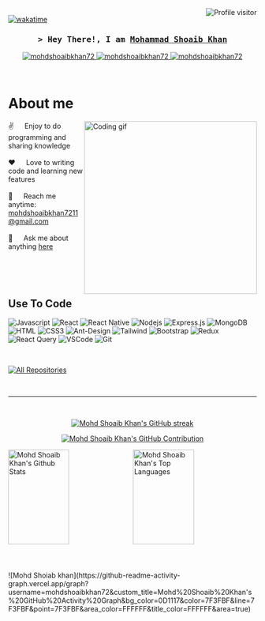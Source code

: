 <a href="https://komarev.com/ghpvc/?username=mohdshoaibkhan72">
  <img align="right" src="https://komarev.com/ghpvc/?username=mohdshoaibkhan72&label=Visitors&color=0e75b6&style=flat" alt="Profile visitor" />
</a>

[![wakatime](https://wakatime.com/badge/user/eebb3dd8-d9b2-40de-9b88-6fd6cac99dbc.svg)](https://wakatime.com/@eebb3dd8-d9b2-40de-9b88-6fd6cac99dbc)

<!-- Intro  -->
<h3 align="center">
        <samp>&gt; Hey There!, I am
                <b><a target="_blank" href="https://mohdshoaibkhan72.com">Mohammad Shoaib Khan</a></b>
        </samp>
</h3>

<p align="center">
 <a href="https://mohdshoaibkhan72.github.io/Portfolio-Resposive-/#home" target="blank">
  <img src="https://img.shields.io/badge/Website-DC143C?style=for-the-badge&logo=medium&logoColor=white" alt="mohdshoaibkhan72" />
 </a>
 <a href="https://www.linkedin.com/in/shoaib72/" target="_blank">
  <img src="https://img.shields.io/badge/LinkedIn-0077B5?style=for-the-badge&logo=linkedin&logoColor=white" alt="mohdshoaibkhan72"/>
 </a>
 <a href="https://www.instagram.com/mohammad_shoaibkhan11?igsh=NWRpNXZyd3dhNmYy" target="_blank">
  <img src="https://img.shields.io/badge/Instagram-fe4164?style=for-the-badge&logo=instagram&logoColor=white" alt="mohdshoaibkhan72" />
 </a> 
</p>
<br />

<!-- About Section -->
# About me

<p>
 <img align="right" width="350" src="/assets/programmer.gif" alt="Coding gif" />
  
 ✌️ &emsp; Enjoy to do programming and sharing knowledge <br/><br/>
 ❤️ &emsp; Love to writing code and learning new features<br/><br/>
 📧 &emsp; Reach me anytime: mohdshoaibkhan7211@gmail.com<br/><br/>
 💬 &emsp; Ask me about anything [here](https://github.com/mohdshoaibkhan72/mohdshoaibkhan72/issues)
</p>

<br/>
<br/>
<br/>

## Use To Code

![Javascript](https://img.shields.io/badge/Javascript-F0DB4F?style=for-the-badge&labelColor=black&logo=javascript&logoColor=F0DB4F)
![React](https://img.shields.io/badge/-React-61DBFB?style=for-the-badge&labelColor=black&logo=react&logoColor=61DBFB)
![React Native](https://img.shields.io/badge/React_Native-20232A?style=for-the-badge&logo=react&logoColor=61DAFB)
![Nodejs](https://img.shields.io/badge/Nodejs-3C873A?style=for-the-badge&labelColor=black&logo=node.js&logoColor=3C873A)
![Express.js](https://img.shields.io/badge/Express.js-000000?style=for-the-badge&logo=express&logoColor=white)
![MongoDB](https://img.shields.io/badge/MongoDB-4EA94B?style=for-the-badge&logo=mongodb&logoColor=white)
![HTML](https://img.shields.io/badge/HTML5-E34F26?style=for-the-badge&logo=html5&logoColor=white)
![CSS3](https://img.shields.io/badge/CSS3-1572B6?style=for-the-badge&logo=css3&logoColor=white)
![Ant-Design](https://img.shields.io/badge/AntDesign-0170FE?style=for-the-badge&logo=antdesign&logoColor=white)
![Tailwind](https://img.shields.io/badge/Tailwind_CSS-092749?style=for-the-badge&logo=tailwindcss&logoColor=06B6D4&labelColor=000000)
![Bootstrap](https://img.shields.io/badge/Bootstrap-563D7C?style=for-the-badge&logo=bootstrap&logoColor=white)
![Redux](https://img.shields.io/badge/Redux-593D88?style=for-the-badge&logo=redux&logoColor=white)
![React Query](https://img.shields.io/badge/-React_Query-FF4154?style=for-the-badge&logo=react%20query&logoColor=white)
![VSCode](https://img.shields.io/badge/Visual_Studio-0078d7?style=for-the-badge&logo=visual%20studio&logoColor=white)
![Git](https://img.shields.io/badge/Git-F05032?style=for-the-badge&logo=git&logoColor=white)

<br/>

<p align="left">
  <a href="https://github.com/mohdshoaibkhan72?tab=repositories" target="_blank"><img alt="All Repositories" title="All Repositories" src="https://img.shields.io/badge/-All%20Repos-2962FF?style=for-the-badge&logo=koding&logoColor=white"/></a>
</p>

<br/>
<hr/>
<br/>

<p align="center">
  <a href="https://github.com/mohdshoaibkhan72">
    <img src="https://github-readme-streak-stats.herokuapp.com/?user=mohdshoaibkhan72&theme=radical&border=7F3FBF&background=0D1117" alt="Mohd Shoaib Khan's GitHub streak"/>
  </a>
</p>

<p align="center">
  <a href="https://github.com/mohdshoaibkhan72">
    <img src="https://github-profile-summary-cards.vercel.app/api/cards/profile-details?username=mohdshoaibkhan72&theme=radical" alt="Mohd Shoaib Khan's GitHub Contribution"/>
  </a>
</p>

<a> 
    <a href="https://github.com/mohdshoaibkhan72"><img alt="Mohd Shoaib Khan's Github Stats" src="https://denvercoder1-github-readme-stats.vercel.app/api?username=mohdshoaibkhan72&show_icons=true&count_private=true&theme=react&border_color=7F3FBF&bg_color=0D1117&title_color=F85D7F&icon_color=F8D866" height="192px" width="49.5%"/></a>
  <a href="https://github.com/mohdshoaibkhan72"><img alt="Mohd Shoaib Khan's Top Languages" src="https://denvercoder1-github-readme-stats.vercel.app/api/top-langs/?username=mohdshoaibkhan72&langs_count=8&layout=compact&theme=react&border_color=7F3FBF&bg_color=0D1117&title_color=F85D7F&icon_color=F8D866" height="192px" width="49.5%"/></a>
  <br/>
</a>
<br/>
<br/>
<br/>
![Mohd Shoiab khan](https://github-readme-activity-graph.vercel.app/graph?username=mohdshoaibkhan72&custom_title=Mohd%20Shoaib%20Khan's%20GitHub%20Activity%20Graph&bg_color=0D1117&color=7F3FBF&line=7F3FBF&point=7F3FBF&area_color=FFFFFF&title_color=FFFFFF&area=true)
